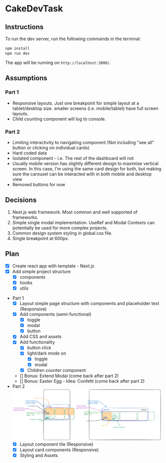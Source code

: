 # CakeDevTask

## Instructions

To run the dev server, run the following commands in the terminal:

```
npm install
npm run dev
```

The app will be running on `http://localhost:3000/`.

## Assumptions

### Part 1

-   Responsive layouts. Just one breakpoint for simple layout at a tablet/desktop size. smaller screens (i.e. mobile/tablet) have full screen layouts.
-   Child counting component will log to console.

### Part 2

-   Limiting interactivity to navigating component (Not including "see all" button or clicking on individual cards)
-   Hard coded data
-   Isolated component - i.e. The rest of the dashboard will not
-   Usually mobile version has slightly different design to maximise vertical screen. In this case, I'm using the same card design for both, but making sure the carousel can be interacted with in both mobile and desktop view
-   Removed buttons for now

## Decisions

1. Next.js web framework. Most common and well supported of frameworks.
2. Simple single modal implementation. UseRef and Modal Contexts can potentially be used for more complex projects.
3. Common design system styling in global.css file.
4. Single breakpoint at 600px.

## Plan

-   [x] Create react app with template - Next.js
-   [x] Add simple project structure
    -   [x] components
    -   [x] hooks
    -   [x] utils
-   Part 1
    -   [x] Layout simple page structure with components and placeholder text (Responsive)
    -   [x] Add components (semi-functional)
        -   [x] toggle
        -   [x] modal
        -   [x] button
    -   [x] Add CSS and assets
    -   [x] Add functionality
        -   [x] button click
        -   [x] light/dark mode on
            -   [x] toggle
            -   [x] modal
        -   [x] Children counter component
    -   [] Bonus: Extend Modal (come back after part 2)
    -   [] Bonus: Easter Egg - Idea: Confetti (come back after part 2)
-   Part 2
    ![Component Layout Diagram](/app/public/Cake%20Dev%20Carousel%20Component%20Diagram.png)
    -   [x] Layout component tile (Responsive)
    -   [x] Layout card components (Responsive)
    -   [x] Styling and Assets
